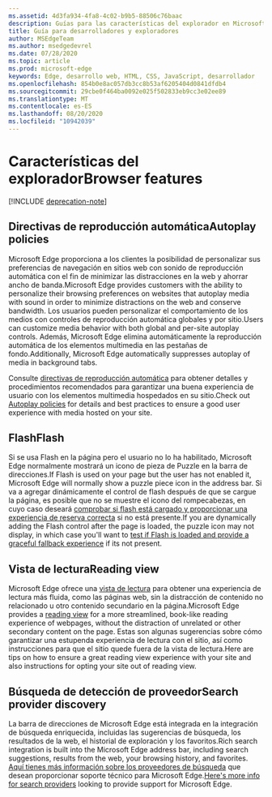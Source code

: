 ```yaml
---
ms.assetid: 4d3fa934-4fa8-4c02-b9b5-88506c76baac
description: Guías para las características del explorador en Microsoft Edge.
title: Guía para desarrolladores y exploradores
author: MSEdgeTeam
ms.author: msedgedevrel
ms.date: 07/28/2020
ms.topic: article
ms.prod: microsoft-edge
keywords: Edge, desarrollo web, HTML, CSS, JavaScript, desarrollador
ms.openlocfilehash: 854b0e8ac057db3cc8b53af6205404d0841dfdb4
ms.sourcegitcommit: 29cbe0f464ba0092e025f502833eb9cc3e02ee89
ms.translationtype: MT
ms.contentlocale: es-ES
ms.lasthandoff: 08/20/2020
ms.locfileid: "10942039"
---
```

# <span data-ttu-id="d2c77-104">Características del explorador</span><span class="sxs-lookup"><span data-stu-id="d2c77-104">Browser features</span></span>  

[!INCLUDE [deprecation-note](../includes/legacy-edge-note.md)]  

## <span data-ttu-id="d2c77-105">Directivas de reproducción automática</span><span class="sxs-lookup"><span data-stu-id="d2c77-105">Autoplay policies</span></span>  

 <span data-ttu-id="d2c77-106">Microsoft Edge proporciona a los clientes la posibilidad de personalizar sus preferencias de navegación en sitios web con sonido de reproducción automática con el fin de minimizar las distracciones en la web y ahorrar ancho de banda.</span><span class="sxs-lookup"><span data-stu-id="d2c77-106">Microsoft Edge provides customers with the ability to personalize their browsing preferences on websites that autoplay media with sound in order to minimize distractions on the web and conserve bandwidth.</span></span>  <span data-ttu-id="d2c77-107">Los usuarios pueden personalizar el comportamiento de los medios con controles de reproducción automática globales y por sitio.</span><span class="sxs-lookup"><span data-stu-id="d2c77-107">Users can customize media behavior with both global and per-site autoplay controls.</span></span>  <span data-ttu-id="d2c77-108">Además, Microsoft Edge elimina automáticamente la reproducción automática de los elementos multimedia en las pestañas de fondo.</span><span class="sxs-lookup"><span data-stu-id="d2c77-108">Additionally, Microsoft Edge automatically suppresses autoplay of media in background tabs.</span></span>  

<span data-ttu-id="d2c77-109">Consulte [directivas de reproducción automática](./browser-features/autoplay-policies.md) para obtener detalles y procedimientos recomendados para garantizar una buena experiencia de usuario con los elementos multimedia hospedados en su sitio.</span><span class="sxs-lookup"><span data-stu-id="d2c77-109">Check out [Autoplay policies](./browser-features/autoplay-policies.md) for details and best practices to ensure a good user experience with media hosted on your site.</span></span>  

## <span data-ttu-id="d2c77-110">Flash</span><span class="sxs-lookup"><span data-stu-id="d2c77-110">Flash</span></span>  

<span data-ttu-id="d2c77-111">Si se usa Flash en la página pero el usuario no lo ha habilitado, Microsoft Edge normalmente mostrará un icono de pieza de Puzzle en la barra de direcciones.</span><span class="sxs-lookup"><span data-stu-id="d2c77-111">If Flash is used on your page but the user has not enabled it, Microsoft Edge will normally show a puzzle piece icon in the address bar.</span></span>  <span data-ttu-id="d2c77-112">Si va a agregar dinámicamente el control de flash después de que se cargue la página, es posible que no se muestre el icono del rompecabezas, en cuyo caso deseará [comprobar si flash está cargado y proporcionar una experiencia de reserva correcta](./browser-features/flash.md) si no está presente.</span><span class="sxs-lookup"><span data-stu-id="d2c77-112">If you are dynamically adding the Flash control after the page is loaded, the puzzle icon may not display, in which case you'll want to [test if Flash is loaded and provide a graceful fallback experience](./browser-features/flash.md) if its not present.</span></span>  

## <span data-ttu-id="d2c77-113">Vista de lectura</span><span class="sxs-lookup"><span data-stu-id="d2c77-113">Reading view</span></span>  

<span data-ttu-id="d2c77-114">Microsoft Edge ofrece una [vista de lectura](./browser-features/reading-view.md) para obtener una experiencia de lectura más fluida, como las páginas web, sin la distracción de contenido no relacionado u otro contenido secundario en la página.</span><span class="sxs-lookup"><span data-stu-id="d2c77-114">Microsoft Edge provides a [reading view](./browser-features/reading-view.md) for a more streamlined, book-like reading experience of webpages, without the distraction of unrelated or other secondary content on the page.</span></span>  <span data-ttu-id="d2c77-115">Estas son algunas sugerencias sobre cómo garantizar una estupenda experiencia de lectura con el sitio, así como instrucciones para que el sitio quede fuera de la vista de lectura.</span><span class="sxs-lookup"><span data-stu-id="d2c77-115">Here are tips on how to ensure a great reading view experience with your site and also instructions for opting your site out of reading view.</span></span>  

## <span data-ttu-id="d2c77-116">Búsqueda de detección de proveedor</span><span class="sxs-lookup"><span data-stu-id="d2c77-116">Search provider discovery</span></span>  

<span data-ttu-id="d2c77-117">La barra de direcciones de Microsoft Edge está integrada en la integración de búsqueda enriquecida, incluidas las sugerencias de búsqueda, los resultados de la web, el historial de exploración y los favoritos.</span><span class="sxs-lookup"><span data-stu-id="d2c77-117">Rich search integration is built into the Microsoft Edge address bar, including search suggestions, results from the web, your browsing history, and favorites.</span></span>  <span data-ttu-id="d2c77-118">[Aquí tienes más información sobre los proveedores de búsqueda](./browser-features/search-provider-discovery.md) que desean proporcionar soporte técnico para Microsoft Edge.</span><span class="sxs-lookup"><span data-stu-id="d2c77-118">[Here's more info for search providers](./browser-features/search-provider-discovery.md) looking to provide support for Microsoft Edge.</span></span>  
